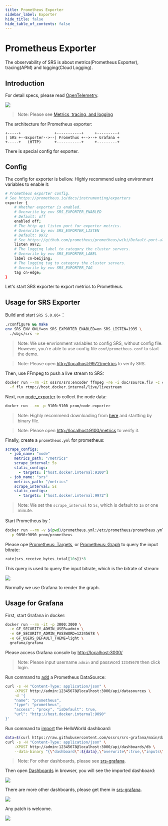 ```yaml
---
title: Prometheus Exporter
sidebar_label: Exporter
hide_title: false
hide_table_of_contents: false
---
```


# Prometheus Exporter

The observability of SRS is about metrics(Prometheus Exporter), tracing(APM) and logging(Cloud Logging). 

## Introduction

For detail specs, please read [OpenTelemetry](https://opentelemetry.io/docs/concepts/observability-primer).

![](/img/doc-2022-10-30-001.png)

> Note: Please see [Metrics, tracing, and logging](https://peter.bourgon.org/blog/2017/02/21/metrics-tracing-and-logging.html)

The architecture for Prometheus exporter:

```
+-----+               +-----------+     +---------+
| SRS +--Exporter-->--| Promethus +-->--+ Grafana +
+-----+   (HTTP)      +-----------+     +---------+
```

There is special config for exporter.

## Config

The config for exporter is bellow. Highly recommend using environment variables to enable it:

```bash
# Prometheus exporter config.
# See https://prometheus.io/docs/instrumenting/exporters
exporter {
    # Whether exporter is enabled.
    # Overwrite by env SRS_EXPORTER_ENABLED
    # Default: off
    enabled off;
    # The http api listen port for exporter metrics.
    # Overwrite by env SRS_EXPORTER_LISTEN
    # Default: 9972
    # See https://github.com/prometheus/prometheus/wiki/Default-port-allocations
    listen 9972;
    # The logging label to category the cluster servers.
    # Overwrite by env SRS_EXPORTER_LABEL
    label cn-beijing;
    # The logging tag to category the cluster servers.
    # Overwrite by env SRS_EXPORTER_TAG
    tag cn-edge;
}
```

Let's start SRS exporter to export metrics to Prometheus.

## Usage for SRS Exporter

Build and start `SRS 5.0.86+`：

```bash
./configure && make
env SRS_ENV_ONLY=on SRS_EXPORTER_ENABLED=on SRS_LISTEN=1935 \
  ./objs/srs -e
```

> Note: We use envrionment variables to config SRS, without config file. However, you're able to use config file `conf/prometheus.conf` to start the demo.

> Note: Please open [http://localhost:9972/metrics](http://localhost:9972/metrics) to verify SRS.

Then, use FFmpeg to push a live stream to SRS:

```bash
docker run --rm -it ossrs/srs:encoder ffmpeg -re -i doc/source.flv -c copy \
  -f flv rtmp://host.docker.internal/live/livestream
```

Next, run [node_exporter](https://github.com/prometheus/node_exporter) to collect the node data:

```bash
docker run --rm -p 9100:9100 prom/node-exporter
```

> Note: Highly recommend downloading from [here](https://github.com/prometheus/node_exporter/releases) and startting by binary file.

> Note: Please open [http://localhost:9100/metrics](http://localhost:9100/metrics) to verify it.

Finally, create a `prometheus.yml` for prometheus:

```yml
scrape_configs:
  - job_name: "node"
    metrics_path: "/metrics"
    scrape_interval: 5s
    static_configs:
      - targets: ["host.docker.internal:9100"]
  - job_name: "srs"
    metrics_path: "/metrics"
    scrape_interval: 5s
    static_configs:
      - targets: ["host.docker.internal:9972"]
```

> Note: We set the `scrape_interval` to `5s`, which is default to `1m` or one minute.

Start Prometheus by：

```bash
docker run --rm -v $(pwd)/prometheus.yml:/etc/prometheus/prometheus.yml \
  -p 9090:9090 prom/prometheus
```

Please ope [Prometheus: Targets](http://localhost:9090/targets), or [Prometheus: Graph](http://localhost:9090/graph) to query the input bitrate:

```sql
rate(srs_receive_bytes_total[10s])*8
```

This query is used to query the input bitrate, which is the bitrate of stream:

![](/img/doc-2022-10-30-002.png)

Normally we use Grafana to render the graph.

## Usage for Grafana

First, start Grafana in docker:

```bash
docker run --rm -it -p 3000:3000 \
  -e GF_SECURITY_ADMIN_USER=admin \
  -e GF_SECURITY_ADMIN_PASSWORD=12345678 \
  -e GF_USERS_DEFAULT_THEME=light \
  grafana/grafana
```

Please access Grafana console by [http://localhost:3000/](http://localhost:3000/)

> Note: Please input username `admin` and password `12345678` then click login.

Run command to [add](https://grafana.com/docs/grafana/latest/developers/http_api/data_source/#create-a-data-source) a Prometheus DataSource:

```bash
curl -s -H "Content-Type: application/json" \
    -XPOST http://admin:12345678@localhost:3000/api/datasources \
    -d '{
    "name": "prometheus",
    "type": "prometheus",
    "access": "proxy", "isDefault": true,
    "url": "http://host.docker.internal:9090"
}'
```

Run command to [import](https://grafana.com/docs/grafana/latest/developers/http_api/dashboard/#create--update-dashboard) the HelloWorld dashboard:

```bash
data=$(curl https://raw.githubusercontent.com/ossrs/srs-grafana/main/dashboards/helloworld-import.json 2>/dev/null)
curl -s -H "Content-Type: application/json" \
    -XPOST http://admin:12345678@localhost:3000/api/dashboards/db \
    --data-binary "{\"dashboard\":${data},\"overwrite\":true,\"inputs\":[],\"folderId\":0}"
```

> Note: For other dashboards, please see [srs-grafana](https://github.com/ossrs/srs-grafana/tree/main/dashboards).

Then open [Dashboards](http://localhost:3000/dashboards) in browser, you will see the imported dashboard:

![](/img/doc-2022-10-30-003.png)

There are more other dashboards, please get them in [srs-grafana](https://github.com/ossrs/srs-grafana/tree/main/dashboards). 

![](/img/doc-2022-10-30-004.png)

Any patch is welcome.

![](https://ossrs.net/gif/v1/sls.gif?site=ossrs.io&path=/lts/doc/en/v6/exporter)


